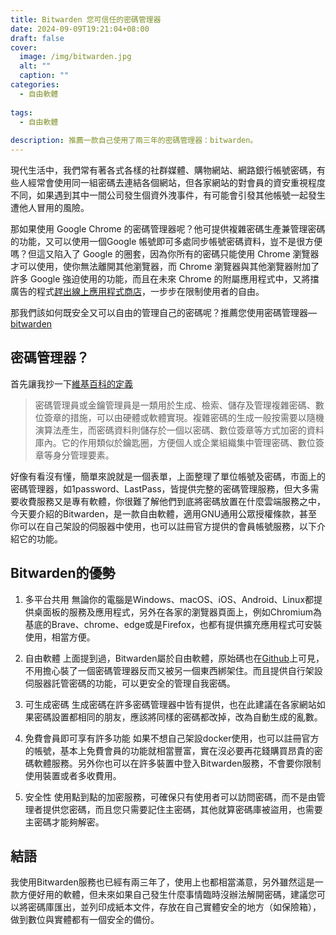 ```yaml
---
title: Bitwarden 您可信任的密碼管理器
date: 2024-09-09T19:21:04+08:00
draft: false
cover:
  image: /img/bitwarden.jpg
  alt: ""
  caption: ""
categories:
  - 自由軟體
  
tags:
  - 自由軟體
  
description: 推薦一款自己使用了兩三年的密碼管理器：bitwarden。
---
```


現代生活中，我們常有著各式各樣的社群媒體、購物網站、網路銀行帳號密碼，有些人經常會使用同一組密碼去連結各個網站，但各家網站的對會員的資安重視程度不同，如果遇到其中一間公司發生個資外洩事件，有可能會引發其他帳號一起發生遭他人冒用的風險。

那如果使用 Google Chrome 的密碼管理器呢？他可提供複雜密碼生產兼管理密碼的功能，又可以使用一個Google 帳號即可多處同步帳號密碼資料，豈不是很方便嗎？但這又陷入了 Google 的圈套，因為你所有的密碼只能使用 Chrome 瀏覽器才可以使用，使你無法離開其他瀏覽器，而 Chrome 瀏覽器與其他瀏覽器附加了許多 Google 強迫使用的功能，而且在未來 Chrome 的附屬應用程式中，又將擋廣告的程式[趕出線上應用程式商店](https://chromewebstore.google.com/detail/ublock-origin/cjpalhdlnbpafiamejdnhcphjbkeiagm)，一步步在限制使用者的自由。

那我們該如何既安全又可以自由的管理自己的密碼呢？推薦您使用密碼管理器— [bitwarden](https://bitwarden.com/)

## 密碼管理器？

首先讓我抄一下[維基百科的定義](https://zh.wikipedia.org/wiki/%E5%AF%86%E7%A2%BC%E7%AE%A1%E7%90%86%E5%93%A1)

>密碼管理員或金鑰管理員是一類用於生成、檢索、儲存及管理複雜密碼、數位簽章的措施，可以由硬體或軟體實現。複雜密碼的生成一般按需要以隨機演算法產生，而密碼資料則儲存於一個以密碼、數位簽章等方式加密的資料庫內。它的作用類似於鑰匙圈，方便個人或企業組織集中管理密碼、數位簽章等身分管理要素。

好像有看沒有懂，簡單來說就是一個表單，上面整理了單位帳號及密碼，市面上的密碼管理器，如1password、LastPass，皆提供完整的密碼管理服務，但大多需要收費服務又是專有軟體，你很難了解他們到底將密碼放置在什麼雲端服務之中，今天要介紹的Bitwarden，是一款自由軟體，適用GNU通用公眾授權條款，甚至你可以在自己架設的伺服器中使用，也可以註冊官方提供的會員帳號服務，以下介紹它的功能。

## Bitwarden的優勢
1. 多平台共用
無論你的電腦是Windows、macOS、iOS、Android、Linux都提供桌面板的服務及應用程式，另外在各家的瀏覽器頁面上，例如Chromium為基底的Brave、chrome、edge或是Firefox，也都有提供擴充應用程式可安裝使用，相當方便。

2. 自由軟體
上面提到過，Bitwarden屬於自由軟體，原始碼也在[Github](https://github.com/bitwarden/server)上可見，不用擔心裝了一個密碼管理器反而又被另一個東西綁架住。而且提供自行架設伺服器託管密碼的功能，可以更安全的管理自我密碼。

3. 可生成密碼
生成密碼在許多密碼管理器中皆有提供，也在此建議在各家網站如果密碼設置都相同的朋友，應該將同樣的密碼都改掉，改為自動生成的亂數。

4. 免費會員即可享有許多功能
如果不想自己架設docker使用，也可以註冊官方的帳號，基本上免費會員的功能就相當豐富，實在沒必要再花錢購買昂貴的密碼軟體服務。另外你也可以在許多裝置中登入Bitwarden服務，不會要你限制使用裝置或者多收費用。

5. 安全性
使用點到點的加密服務，可確保只有使用者可以訪問密碼，而不是由管理者提供您密碼，而且您只需要記住主密碼，其他就算密碼庫被盜用，也需要主密碼才能夠解密。

## 結語

我使用Bitwarden服務也已經有兩三年了，使用上也都相當滿意，另外雖然這是一款方便好用的軟體，但未來如果自己發生什麼事情臨時沒辦法解開密碼，建議您可以將密碼庫匯出，並列印成紙本文件，存放在自己實體安全的地方（如保險箱），做到數位與實體都有一個安全的備份。
